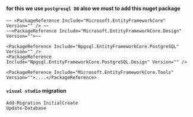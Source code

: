 #### for this we use `postgresql DB` also we must to add this nuget package
```
~~ <PackageReference Include="Microsoft.EntityFrameworkCore" Version="" /> ~~
~~<PackageReference Include="Microsoft.EntityFrameworkCore.Design" Version="">~~

<PackageReference Include="Npgsql.EntityFrameworkCore.PostgreSQL" Version="" />
<PackageReference Include="Npgsql.EntityFrameworkCore.PostgreSQL.Design" Version="" />

<PackageReference Include="Microsoft.EntityFrameworkCore.Tools" Version="">....</PackageReference>
```
#### `visual studio` migration
```
Add-Migration InitialCreate
Update-Database
```
